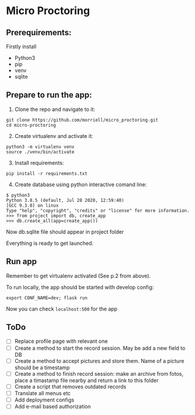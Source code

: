 # Micro Proctoring

## Prerequirements:

Firstly install

- Python3
- pip
- venv
- sqlite

## Prepare to run the app:

1. Clone the repo and navigate to it:

 ```
 git clone https://github.com/morriell/micro_proctoring.git
 cd micro-proctoring
 ```

2. Create virtualenv and activate it:

```
python3 -m virtualenv venv
source ./venv/bin/activate
```

3. Install requirements:

```
pip install -r requirements.txt
```

4. Create database using python interactive comand line:

```
$ python3
Python 3.8.5 (default, Jul 28 2020, 12:59:40) 
[GCC 9.3.0] on linux
Type "help", "copyright", "credits" or "license" for more information.
>>> from project import db, create_app
>>> db.create_all(app=create_app()) 
```

Now db.sqlite file should appear in project folder

Everything is ready to get launched.

## Run app

Remember to get virtualenv activated (See p.2 from above).

To run locally, the app should be started with develop config:

```
export CONF_NAME=dev; flask run
```

Now you can check `localhost:500` for the app

## ToDo

- [ ] Replace profile page with relevant one
- [ ] Create a method to start the record session. May be add a new field to DB
- [ ] Create a method to accept pictures and store them. Name of a picture should be a timestamp
- [ ] Create a method to finish record session: make an archive from fotos, place a timastamp file nearby and return a link to this folder
- [ ] Create a script that removes outdated records
- [ ] Translate all menus etc
- [ ] Add deployment configs
- [ ] Add e-mail based authorization
